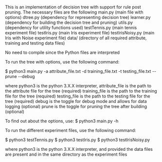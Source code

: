 This is an implementation of decision tree with support for rule post pruning. The necessary files are the following 
    main.py            (main file with options)
    dtree.py           (dependency for representing decision tree)
    learner.py         (dependency for building the decision tree and pruning)
    utils.py           (dependency for utility functions used)
    testTennis.py      (main tennis experiment file)
    testIris.py        (main Iris experiment file)
    testIrisNoisy.py   (main Iris with Noise experiment file)
    data/              (directory of all required attribute, training and testing data files)

No need to compile since the Python files are interpreted

To run the tree with options, use the following command:

$ python3 main.py -a attribute_file.txt -d training_file.txt -t testing_file.txt --prune --debug

where python3 is the python 3.X.X interpreter, 
    attribute_file is the path to the attribute file for the tree (required)
    training_file is the path to the training file for the tree (required)
    testing_file is the path to the testing file for the tree (required)
    debug is the toggle for debug mode and allows for data logging (optional)
    prune is the toggle for pruning the tree after building (optional)

To find out about the options, use:
$ python3 main.py -h 

To run the different experiment files, use the following  command:

$ python3 testTennis.py 
$ python3 testIris.py
$ python3 testIrisNoisy.py

where python3 is the python 3.X.X interpreter, and provided the data files are present 
and in the same directory as the experiment files




